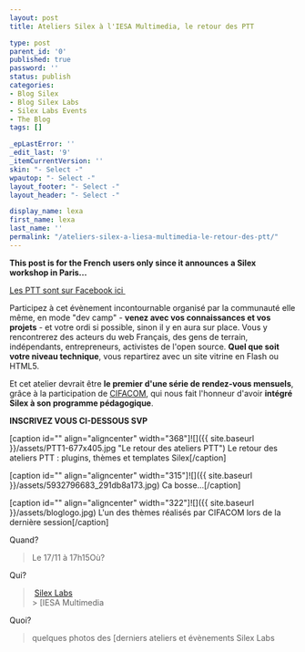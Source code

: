```yaml
---
layout: post
title: Ateliers Silex à l'IESA Multimedia, le retour des PTT

type: post
parent_id: '0'
published: true
password: ''
status: publish
categories:
- Blog Silex
- Blog Silex Labs
- Silex Labs Events
- The Blog
tags: []

_epLastError: ''
_edit_last: '9'
_itemCurrentVersion: ''
skin: "- Select -"
wpautop: "- Select -"
layout_footer: "- Select -"
layout_header: "- Select -"

display_name: lexa
first_name: lexa
last_name: ''
permalink: "/ateliers-silex-a-liesa-multimedia-le-retour-des-ptt/"
---
```


**This post is for the French** **users only since it announces**  **a Silex workshop in Paris...**

[Les PTT sont sur Facebook ici ](http://www.facebook.com/event.php?eid=264117520301060 "Silex event, Plugins Themes Templates")



Participez à cet évènement incontournable organisé par la communauté elle même, en mode "dev camp" - **venez avec vos connaissances et vos projets** - et votre ordi si possible, sinon il y en aura sur place. Vous y rencontrerez des acteurs du web Français, des gens de terrain, indépendants, entrepreneurs, activistes de l'open source. **Quel que soit votre niveau technique**, vous repartirez avec un site vitrine en Flash ou HTML5.

Et cet atelier devrait être **le premier d'une série de rendez-vous mensuels**, grâce à la participation de [CIFACOM](http://www.cifacom.com/), qui nous fait l'honneur d'avoir **intégré Silex à son programme pédagogique**.

**INSCRIVEZ VOUS CI-DESSOUS SVP**

[caption id="" align="aligncenter" width="368"]![]({{ site.baseurl }}/assets/PTT1-677x405.jpg "Le retour des ateliers PTT") Le retour des ateliers PTT
: plugins, thèmes et templates Silex[/caption]

[caption id="" align="aligncenter" width="315"]![]({{ site.baseurl }}/assets/5932796683_291db8a173.jpg) Ca bosse...[/caption]

[caption id="" align="aligncenter" width="322"]![]({{ site.baseurl }}/assets/bloglogo.jpg) L'un des thèmes réalisés par CIFACOM lors de la dernière session[/caption]

Quand?  
> Le 17/11 à 17h15Où?  


Qui?  
> [Silex Labs  
](https://www.silexlabs.org/silexlabs/)> [IESA Multimedia  


Quoi?  
> quelques photos des [derniers ateliers et évènements Silex Labs  
